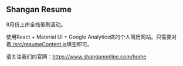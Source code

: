 ## Shangan Resume
8月份上岸全栈带刷活动。

使用React + Material UI + Google Analytics做的个人简历网站。只需要对着[./src/resumeContent.js](./src/resumeContent.js)填空即可。

请关注我们的官网：https://www.shanganonline.com/home
